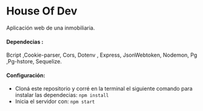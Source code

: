 # House Of Dev

<p>Aplicación web de una inmobiliaria. </p>

#### Dependecias :
<p> Bcript ,Cookie-parser, Cors, Dotenv , Express, JsonWebtoken, Nodemon, Pg ,Pg-hstore, Sequelize.</p>

#### Configuración:
- Cloná este repositorio y corré en la terminal el siguiente comando para instalar las dependecias:
```npm install```
- Inicia el servidor con:
```npm start```

